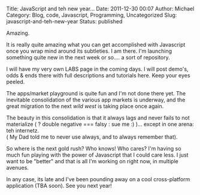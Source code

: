 Title: JavaScript and teh new year...
Date: 2011-12-30 00:07
Author: Michael
Category: Blog, code, Javascript, Programming, Uncategorized
Slug: javascript-and-teh-new-year
Status: published

Amazing.

It is really quite amazing what you can get accomplished with Javascript
once you wrap mind around its subtleties. I am there. I'm launching
something quite new in the next week or so.... a sort of repository.

I will have my very own LABS page in the coming days. I will post
demo's, odds & ends there with full descriptions and tutorials here.
Keep your eyes peeled.

The apps/market playground is quite fun and I'm not done there yet. The
inevitable consolidation of the various app markets is underway, and the
great migration to the next *wild west* is taking place once again.

The beauty in this consolidation is that it always lags and never fails
to not materialize ( ? double negative === falsy : sue me :) )... except
in one arena: teh internetz.  
( My Dad told me to never use always, and to always remember that).

So where is the next gold rush? Who knows! Who cares? I'm having so much
fun playing with the power of Javascript that I could care less. I just
want to be "better" and that is all I'm working on right now, in
multiple avenues.

In any case, its late and I've been pounding away on a cool
cross-platform application (TBA soon). See you next year!
